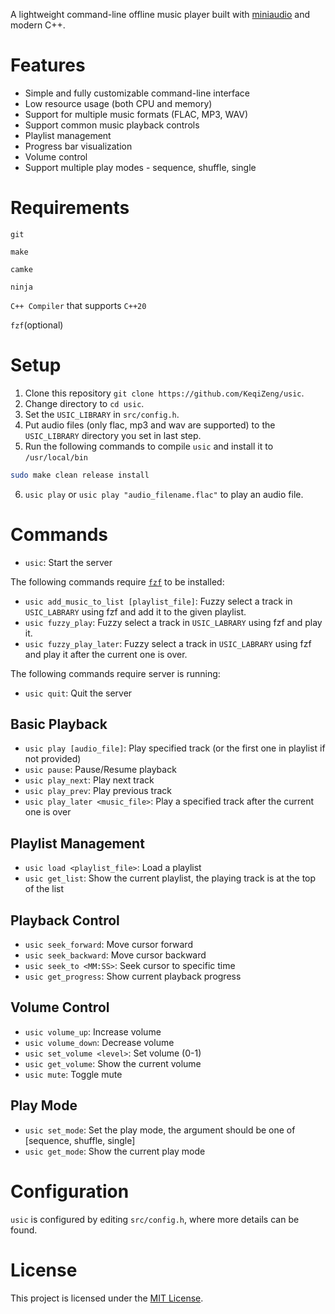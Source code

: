 A lightweight command-line offline music player built with [miniaudio](https://github.com/mackron/miniaudio) and modern C++.

# Features

- Simple and fully customizable command-line interface
- Low resource usage (both CPU and memory)
- Support for multiple music formats (FLAC, MP3, WAV)
- Support common music playback controls
- Playlist management
- Progress bar visualization
- Volume control
- Support multiple play modes - sequence, shuffle, single

# Requirements

`git`

`make`

`camke`

`ninja`

`C++ Compiler` that supports `C++20`

`fzf`(optional)

# Setup

1. Clone this repository `git clone https://github.com/KeqiZeng/usic`.
2. Change directory to `cd usic`.
3. Set the `USIC_LIBRARY` in `src/config.h`.
4. Put audio files (only flac, mp3 and wav are supported) to the `USIC_LIBRARY` directory you set in last step.
5. Run the following commands to compile `usic` and install it to `/usr/local/bin`
```bash
sudo make clean release install
```
6. `usic play` or `usic play "audio_filename.flac"` to play an audio file.

# Commands

- `usic`: Start the server

The following commands require [`fzf`](https://github.com/junegunn/fzf) to be installed: 
- `usic add_music_to_list [playlist_file]`: Fuzzy select a track in `USIC_LABRARY` using fzf and add it to the given playlist.
- `usic fuzzy_play`: Fuzzy select a track in `USIC_LABRARY` using fzf and play it.
- `usic fuzzy_play_later`: Fuzzy select a track in `USIC_LABRARY` using fzf and play it after the current one is over.

The following commands require server is running:

- `usic quit`: Quit the server

## Basic Playback

- `usic play [audio_file]`: Play specified track (or the first one in playlist if not provided)
- `usic pause`: Pause/Resume playback
- `usic play_next`: Play next track
- `usic play_prev`: Play previous track
- `usic play_later <music_file>`: Play a specified track after the current one is over

## Playlist Management

- `usic load <playlist_file>`: Load a playlist
- `usic get_list`: Show the current playlist, the playing track is at the top of the list

## Playback Control

- `usic seek_forward`: Move cursor forward
- `usic seek_backward`: Move cursor backward
- `usic seek_to <MM:SS>`: Seek cursor to specific time
- `usic get_progress`: Show current playback progress

## Volume Control

- `usic volume_up`: Increase volume
- `usic volume_down`: Decrease volume
- `usic set_volume <level>`: Set volume (0-1)
- `usic get_volume`: Show the current volume
- `usic mute`: Toggle mute

## Play Mode

- `usic set_mode`: Set the play mode, the argument should be one of [sequence, shuffle, single]
- `usic get_mode`: Show the current play mode

# Configuration

`usic` is configured by editing `src/config.h`, where more details can be found.

# License

This project is licensed under the [MIT License](https://opensource.org/licenses/MIT).

